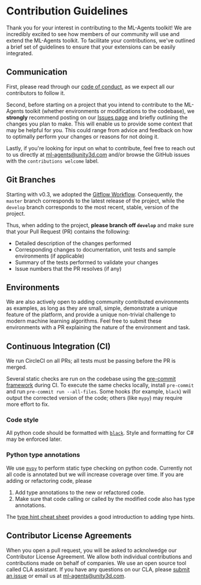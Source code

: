 # Contribution Guidelines

Thank you for your interest in contributing to the ML-Agents toolkit! We are
incredibly excited to see how members of our community will use and extend the
ML-Agents toolkit. To facilitate your contributions, we've outlined a brief set
of guidelines to ensure that your extensions can be easily integrated.

## Communication

First, please read through our [code of conduct](CODE_OF_CONDUCT.md), as we
expect all our contributors to follow it.

Second, before starting on a project that you intend to contribute to the
ML-Agents toolkit (whether environments or modifications to the codebase), we
**strongly** recommend posting on our
[Issues page](https://github.com/Unity-Technologies/ml-agents/issues)
and briefly outlining the changes you plan to make. This will enable us to
provide some context that may be helpful for you. This could range from advice
and feedback on how to optimally perform your changes or reasons for not doing
it.

Lastly, if you're looking for input on what to contribute, feel free to
reach out to us directly at ml-agents@unity3d.com and/or browse the GitHub
issues with the `contributions welcome` label.

## Git Branches

Starting with v0.3, we adopted the
[Gitflow Workflow](http://nvie.com/posts/a-successful-git-branching-model/).
Consequently, the `master` branch corresponds to the latest release of
the project, while the `develop` branch corresponds to the most recent, stable,
version of the project.

Thus, when adding to the project, **please branch off `develop`**
and make sure that your Pull Request (PR) contains the following:

* Detailed description of the changes performed
* Corresponding changes to documentation, unit tests and sample environments (if
  applicable)
* Summary of the tests performed to validate your changes
* Issue numbers that the PR resolves (if any)

## Environments

We are also actively open to adding community contributed environments as
examples, as long as they are small, simple, demonstrate a unique feature of
the platform, and provide a unique non-trivial challenge to modern
machine learning algorithms. Feel free to submit these environments with a
PR explaining the nature of the environment and task.

## Continuous Integration (CI)

We run CircleCI on all PRs; all tests must be passing before the PR is merged.

Several static checks are run on the codebase using the [pre-commit framework](https://pre-commit.com/) during CI. To execute the same checks locally, install `pre-commit` and run `pre-commit run --all-files`. Some hooks (for example, `black`) will output the corrected version of the code; others (like `mypy`) may require more effort to fix.

### Code style
All python code should be formatted with [`black`](https://github.com/ambv/black). Style and formatting for C# may be enforced later.

### Python type annotations
We use [`mypy`](http://mypy-lang.org/) to perform static type checking on python code. Currently not all code is annotated but we will increase coverage over time. If you are adding or refactoring code, please
1. Add type annotations to the new or refactored code.
2. Make sure that code calling or called by the modified code also has type annotations.

The [type hint cheat sheet](https://mypy.readthedocs.io/en/stable/cheat_sheet_py3.html) provides a good introduction to adding type hints.

## Contributor License Agreements

When you open a pull request, you will be asked to acknolwedge our Contributor License Agreement. We allow both individual contributions and contributions made on behalf of companies. We use an open source tool called CLA assistant. If you have any questions on our CLA, please [submit an issue](https://github.com/Unity-Technologies/ml-agents/issues) or email us at ml-agents@unity3d.com.
